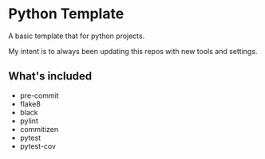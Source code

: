 # Python Template

A basic template that for python projects.

My intent is to always been updating this repos with new tools and settings.

## What's included

- pre-commit
- flake8
- black
- pylint
- commitizen
- pytest
- pytest-cov
